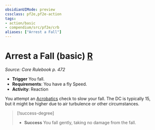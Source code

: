```yaml
---
obsidianUIMode: preview
cssclass: pf2e,pf2e-action
tags:
- action/basic
- compendium/src/pf2e/crb
aliases: ["Arrest a Fall"]
---
```

# Arrest a Fall (basic) [R](rules/core-rulebook/chapter-9-playing-the-game.md#Actions "Reaction")
*Source: Core Rulebook p. 472*  


- **Trigger** You fall.
- **Requirements**: You have a fly Speed.
- **Activity**: Reaction

You attempt an [Acrobatics](compendium/skills.md#Acrobatics) check to slow your fall. The DC is typically 15, but it might be higher due to air turbulence or other circumstances.

> [!success-degree] 
> - **Success** You fall gently, taking no damage from the fall.